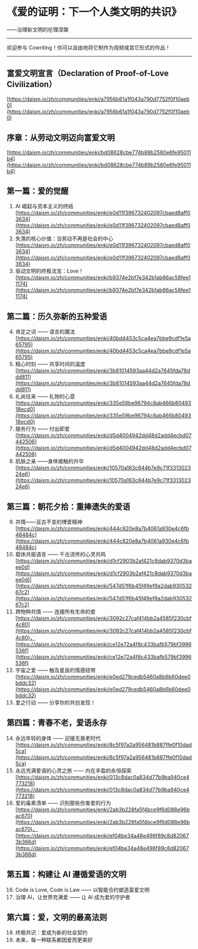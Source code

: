 # 《爱的证明：下一个人类文明的共识》

——治理新文明的伦理涅槃

---

欢迎参与 Cowriting！你可以自由地将它制作为视频或其它形式的作品！

---

## 富爱文明宣言（Declaration of Proof-of-Love Civilization）

[https://daism.io/zh/communities/enki/a7956b61a1f043a790d7752f0f10aeb0](https://daism.io/zh/communities/enki/a7956b61a1f043a790d7752f0f10aeb0)

## 序章：从劳动文明迈向富爱文明

[https://daism.io/zh/communities/enki/bd08628cbe774b89b2580e6fe95011b4](https://daism.io/zh/communities/enki/bd08628cbe774b89b2580e6fe95011b4)

## 第一篇：爱的觉醒

1. AI 崛起与资本主义的终结[https://daism.io/zh/communities/enki/e0d11f396732402097cbaed8aff03634](https://daism.io/zh/communities/enki/e0d11f396732402097cbaed8aff03634)
2. 失落的核心价值：当劳动不再是社会的中心[https://daism.io/zh/communities/enki/e0d11f396732402097cbaed8aff03634](https://daism.io/zh/communities/enki/e0d11f396732402097cbaed8aff03634)
3. 驱动文明的终极法宝：Love！[https://daism.io/zh/communities/enki/b9374e2bf7e342b1ab66ac58fee11174](https://daism.io/zh/communities/enki/b9374e2bf7e342b1ab66ac58fee11174)

## 第二篇：历久弥新的五种爱语

4. 肯定之词 —— 语言的魔法[https://daism.io/zh/communities/enki/40bd4453c5ca4ea7bbe9cdf1e5a65795](https://daism.io/zh/communities/enki/40bd4453c5ca4ea7bbe9cdf1e5a65795)
5. 精心时刻 —— 共享时间的温度[https://daism.io/zh/communities/enki/3b81014593aa44d2a7645fda78ddd811](https://daism.io/zh/communities/enki/3b81014593aa44d2a7645fda78ddd811)
6. 礼尚往来 —— 礼物的心意[https://daism.io/zh/communities/enki/335e59be96794c8ab466b8049318ecd0](https://daism.io/zh/communities/enki/335e59be96794c8ab466b8049318ecd0)
7. 服务行为 —— 付出即爱[https://daism.io/zh/communities/enki/d5d4004942dd48d2add4ecbd07442506](https://daism.io/zh/communities/enki/d5d4004942dd48d2add4ecbd07442506)
8. 肌肤之亲 ——身体接触的升华[https://daism.io/zh/communities/enki/10570a163c844b7e9c71f331302324e6](https://daism.io/zh/communities/enki/10570a163c844b7e9c71f331302324e6)

## 第三篇：朝花夕拾：重捧遗失的爱语

9. 共情——亘古不变的博爱精神[https://daism.io/zh/communities/enki/444c820e8a7b4061a930e4c6fb48484c](https://daism.io/zh/communities/enki/444c820e8a7b4061a930e4c6fb48484c)
10. 载体共振语言 —— 千古流传的心灵共鸣  
    [https://daism.io/zh/communities/enki/d1cf2903b2af421c8dab9370d3baee0d](https://daism.io/zh/communities/enki/d1cf2903b2af421c8dab9370d3baee0d)|  
    [https://daism.io/zh/communities/enki/547d51f6b45f49ef9a2dab93053267c2](https://daism.io/zh/communities/enki/547d51f6b45f49ef9a2dab93053267c2)
11. 跨物种共情 —— 连接所有生命的爱[https://daism.io/zh/communities/enki/3092c27caf414bb2a4585f230cbf4c80](https://daism.io/zh/communities/enki/3092c27caf414bb2a4585f230cbf4c80)，[https://daism.io/zh/communities/enki/ce12e72a4f8c433bafb579bf3996536f](https://daism.io/zh/communities/enki/ce12e72a4f8c433bafb579bf3996536f)
12. 宇宙之爱 —— 触及星辰的情感纽带[https://daism.io/zh/communities/enki/e0ed279cedb5460a8b6b60dee0bddc32](https://daism.io/zh/communities/enki/e0ed279cedb5460a8b6b60dee0bddc32)
13. 爱之行动 —— 分享你的共创发现！

## 第四篇：青春不老，爱语永存

14. 永远年轻的身体 —— 迎接无衰老时代[https://daism.io/zh/communities/enki/8c5f97a2a956481b887ffe0f10dad5ca](https://daism.io/zh/communities/enki/8c5f97a2a956481b887ffe0f10dad5ca)
15. 永远充满爱语的心灵之旅 —— 内在丰盈的永恒探索[https://daism.io/zh/communities/enki/013c8dac0a834d77b9ba940ce4773218](https://daism.io/zh/communities/enki/013c8dac0a834d77b9ba940ce4773218)
16. 爱的毒素清单 —— 识别那些伤害爱的行为[https://daism.io/zh/communities/enki/2ab3b228fa5f4bce9f6d088e96bac670](https://daism.io/zh/communities/enki/2ab3b228fa5f4bce9f6d088e96bac670)，[https://daism.io/zh/communities/enki/ef04be34a48e496f89c8d820673b366d](https://daism.io/zh/communities/enki/ef04be34a48e496f89c8d820673b366d)

## 第五篇：构建让 AI 遵循爱语的文明

16. Code is Love, Code is Law —— 以智能合约塑造富爱文明
17. 治理 AI，让世界充满爱 —— 让 AI 成为爱的守护者

## 第六篇：爱，文明的最高法则

18. 终极共识：爱成为新的社会契约
19. 未来，每一种联系都因爱而更美好
